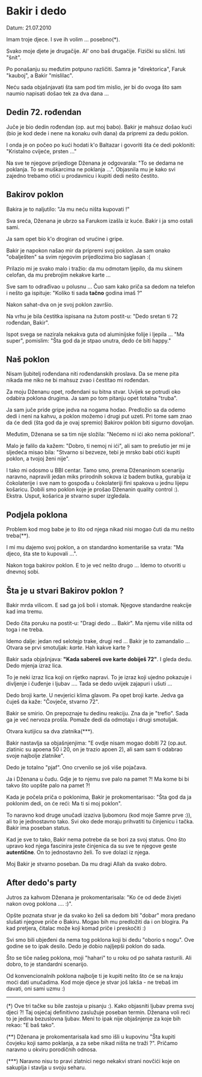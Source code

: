 Bakir i dedo
============

Datum: 21.07.2010

Imam troje djece. I sve ih volim ... posebno(*). 

Svako moje djete je drugačije. Al' ono baš drugačije. Fizički su slični. Isti "šnit". 

Po ponašanju su međutim potpuno različiti. Samra je "direktorica", Faruk "kauboj", a Bakir "mislilac". 

Neću sada objašnjavati šta sam pod tim mislio, jer bi do ovoga što sam naumio napisati došao tek za dva dana ...

Dedin 72. rođendan
-------------------

Juče je bio dedin rođendan (op. aut moj babo). Bakir je mahsuz došao kući (bio je kod dede i nene na konaku ovih dana) da pripremi za dedu poklon.

I onda je on počeo po kući hodati k'o Baltazar i govoriti šta će dedi pokloniti: "Kristalno cvijeće, prsten ..."

Na sve te njegove prijedloge Dženana je odgovarala: "To se dedama ne poklanja. To se muškarcima ne poklanja ...". Objasnila mu je kako svi zajedno trebamo otići u prodavnicu i kupiti dedi nešto čestito.


Bakirov poklon
-------------

Bakira je to naljutilo: "Ja mu neću ništa kupovati !"

Sva sreća, Dženana je ubrzo sa Farukom izašla iz kuće. Bakir i ja smo ostali sami.

Ja sam opet bio k'o drogiran od vrućine i gripe. 

Bakir je napokon našao mir da pripremi svoj poklon. Ja sam onako "obalješten" sa svim njegovim prijedlozima bio saglasan :( 

Prilazio mi je svako malo i tražio: da mu odmotam ljepilo, da mu skinem celofan, da mu prebrojim nekakve karte ... 

Sve sam to odrađivao u polusnu ... Čuo sam kako priča sa dedom na telefon i nešto ga ispituje: "Koliko ti sada **tačno** godina imaš ?" 
  
Nakon sahat-dva on je svoj poklon završio. 

Na vrhu je bila čestitka ispisana na žutom postit-u: "Dedo sretan ti 72 rođendan, Bakir". 

Ispot svega se nazirala nekakva guta od aluminijske folije i ljepila ... "Ma super", pomislim: "Šta god da je stpao unutra, dedo će biti happy."

Naš poklon
----------

Nisam ljubitelj rođendana niti rođendanskih proslava. Da se mene pita nikada me niko ne bi mahsuz zvao i čestitao mi rođendan. 

Za moju Dženanu opet, rođendani su bitna stvar. Uvijek se potrudi oko odabira poklona drugima. Ja sam po tom pitanju opet totalna "truba".  

Ja sam juče pride gripe jedva na nogama hodao.  Predložio sa  da odemo dedi i neni na kahvu, a poklon možemo i drugi put uzeti. Pri tome sam znao da će dedi (šta god da je ovaj spremio) Bakirov poklon biti sigurno dovoljan.

Međutim, Dženana se sa tim nije složila: "Nećemo ni ići ako nema poklona!".

Malo je falilo da kažem: "Dobro, ti nemoj ni ići", ali sam to prešutio jer mi je sljedeća misao bila: "Stvarno si bezveze, tebi je mrsko babi otići kupiti poklon, a tvojoj ženi nije".

I tako mi odosmo u BBI centar. Tamo smo, prema Dženaninom scenariju naravno, napravili jedan miks prirodnih sokova iz badem butika, gurabija iz čokolaterije i sve nam to gospođa u čokolateriji fini spakova u jednu lijepu košaricu. Dobili smo poklon koje je prošao Dženanin quality control :). Ekstra. Usput, košarica je stvarno super izgledala. 

Podjela poklona
---------------

Problem kod mog babe je to što od njega nikad nisi mogao čuti da mu nešto treba(**). 

I mi mu dajemo svoj poklon, a on standardno komentariše sa vrata: "Ma djeco, šta ste to kupovali ...". 

Nakon toga bakirov poklon. E to je već nešto drugo ... Idemo to otvoriti u dnevnoj sobi.

Šta je u stvari Bakirov poklon ?
-------------------------------

Bakir mrda vilicom. E sad ga još boli i stomak. Njegove standardne reakcije kad ima tremu.

Dedo čita poruku na postit-u: "Dragi dedo ... Bakir". Ma njemu više ništa od toga i ne treba. 

Idemo dalje: jedan red selotejp trake, drugi red ... Bakir je to zamandalio ... Otvara se prvi smotuljak: *karte*. Hah kakve karte ?

Bakir sada objašnjava: **"Kada sabereš ove karte dobiješ 72"**. I gleda dedu. Dedo mjenja izraz lica. 

To je neki izraz lica koji on rijetko napravi. To je izraz koji ujedno pokazuje i divljenje i čuđenje i ljubav .... Tada se dedo uvijek zajapuri i ušuti ... 

Dedo broji karte. U nevjerici klima glavom. Pa opet broji karte. Jedva ga čuješ da kaže: "Čovječe, stvarno 72". 

Bakir se smirio. On prepoznaje tu dedinu reakciju. Zna da je "trefio". Sada ga je već nervoza prošla. Pomaže dedi da odmotaju i drugi smotuljak. 

Otvara kutijicu sa dva zlatnika(***). 

Bakir nastavlja sa objašnjenjima: "E ovdje nisam mogao dobiti 72 (op.aut. zlatinic su apoena 50 i 20, on je trazio apoen 2), ali sam sam ti odabrao svoje najbolje zlatnike". 

Dedo je totalno "pjaf". Ono crvenilo se još više pojačava. 

Ja i Dženana u čudu. Gdje je to njemu sve palo na pamet ?! Ma kome bi bi takvo što uopšte palo na pamet ?!


Kada je počela priča o poklonima, Bakir je prokomentarisao: "Šta god da ja poklonim dedi, on će reći: Ma ti si moj poklon".  

To naravno kod druge unučadi izaziva ljubomoru (kod moje Samre prve :)), ali to je jednostavno tako. Svi oko dede moraju prihvatiti tu činjenicu i tačka. Bakir ima poseban status. 

Kad je sve to tako, Bakir nema potrebe da se bori za svoj status. Ono što upravo kod njega fascinira jeste činjenica da su sve te njegove geste **autentične**. On to jednostavno želi. To sve dolazi iz njega.  

Moj Bakir je stvarno poseban. Da mu dragi Allah da svako dobro.


After dedo's party
-------------------

Jutros za kahvom Dženana je prokomentarisala: "Ko će od dede živjeti nakon ovog poklona .... :)". 

Opšte poznata stvar je da svako ko želi sa dedom biti "dobar" mora predano slušati njegove priče o Bakiru. Mogao bih mu predložiti da i on blogira. Pa kad pretjera, čitalac može koji komad priče i preskočiti :)

Svi smo bili ubjeđeni da nema tog poklona koji bi dedu "oborio s nogu". Ove godine se to ipak desilo. Dedo je dobio najljepši poklon do sada.

Što se tiče našeg poklona, moji "hahari" to u roku od po sahata rasturili. Ali dobro, to je standardni scenarijo. 

Od konvencionalnih poklona najbolje ti je kupiti nešto što će se na kraju moći dati unučadima. Kod moje djece je stvar još lakša - ne trebaš im davati, oni sami uzmu :)

--------------

(*) Ove tri tačke su bile zastoja u pisanju :). Kako objasniti ljubav prema svoj djeci ?! Taj osjećaj definitivno zaslužuje poseban termin. Dženana voli reći to je jedina bezuslovna ljubav. Meni to ipak nije objašnjenje za koje bih rekao: "E baš tako".

(**) Dženana je prokomentarisala kad smo išli u kupovinu "Šta kupiti čovjeku koji samo poklanja, a za sebe nikad ništa ne traži ?". Pričamo naravno u okviru porodičnih odnosa. 

(***) Naravno nisu to pravi zlatnici nego nekakvi strani novčići koje on sakuplja i stavlja u svoju seharu.  

